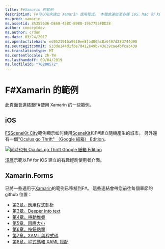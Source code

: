 ```yaml
---
title: F#Xamarin 的範例
description: F#可以用來建立 Xamarin 應用程式。 本檔會連結至各種 iOS、Mac 和 Xamarin。表單中撰寫的F#範例 Xamarin 應用程式專案。
ms.prod: xamarin
ms.assetid: 8A355636-DE60-45BC-B988-1967755FDD28
author: conceptdev
ms.author: crdun
ms.date: 03/24/2017
ms.openlocfilehash: ed9521916a9610ee8fbd06ac8a6497d28d744d90
ms.sourcegitcommit: 933de144d1fbe7d412e49b743839cae4bfcac439
ms.translationtype: MT
ms.contentlocale: zh-TW
ms.lasthandoff: 09/04/2019
ms.locfileid: "70280572"
---
```

# <a name="f-samples-for-xamarin"></a>F#Xamarin 的範例

此頁面會連結至F#使用 Xamarin 的一些範例。

## <a name="ios"></a>iOS

[FSSceneKit City](https://docs.microsoft.com/samples/xamarin/ios-samples/ios8-fsscenekit/)範例顯示如何使用[SceneKit](xref:SceneKit)和F#建立隨機產生的城市。 另外還有一個["Oculus go Thrift" （Google 紙箱） Edition](https://docs.microsoft.com/samples/xamarin/ios-samples/ios8-scenekitfsharp/)。

[![同時也有 Oculus go Thrift Google 紙箱 Edition](samples-images/fxscenekit-sml.png)](samples-images/fxscenekit.png#lightbox)

[淺層](https://github.com/dvdsgl/shallow)示範以F# for iOS 建立的有趣輕刷使用者介面。

## <a name="xamarinforms"></a>Xamarin.Forms

已將一些適用于[Xamarin](~/xamarin-forms/creating-mobile-apps-xamarin-forms/index.md)的範例已移植到F#。 這些連結會帶您前往每個章節的 github 位置：

- [第2章。應用程式剖析](https://github.com/xamarin/xamarin-forms-book-samples/tree/master/Chapter02/FS)
- [第3章。Deeper into text](https://github.com/xamarin/xamarin-forms-book-samples/tree/master/Chapter03/FS)
- [第4章。捲動堆疊](https://github.com/xamarin/xamarin-forms-book-samples/tree/master/Chapter04/FS)
- [第5章。因應大小](https://github.com/xamarin/xamarin-forms-book-samples/tree/master/Chapter05/FS)
- [第6章。按鈕點擊](https://github.com/xamarin/xamarin-forms-book-samples/tree/master/Chapter06/FS)
- [第7章。XAML 與程式碼](https://github.com/xamarin/xamarin-forms-book-samples/tree/master/Chapter07/FS/CodePlusXaml)
- [第8章。程式碼和 XAML 搭配](https://github.com/xamarin/xamarin-forms-book-samples/tree/master/Chapter08/FS/XamlKeypad)

